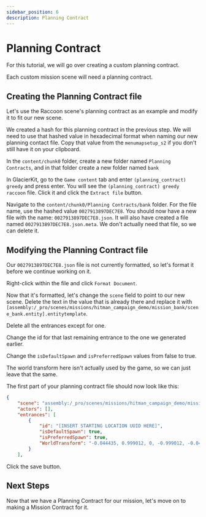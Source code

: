 ```yaml
---
sidebar_position: 6
description: Planning Contract
---
```


# Planning Contract

For this tutorial, we will go over creating a custom planning contract.

Each custom mission scene will need a planning contract.

## Creating the Planning Contract file
Let's use the Raccoon scene's planning contract as an example and modify it to fit our new scene.

We created a hash for this planning contract in the previous step. We will need to use that hashed value in hexadecimal format when naming our new planning contact file. Copy that value from the `menumapsetup_s2` if you don't still have it on your clipboard.

In the `content/chunk0` folder, create a new folder named `Planning Contracts`, and in that folder create a new folder named `bank`

In GlacierKit, go to the `Game content` tab and enter `(planning_contract) greedy` and press enter. You will see the `(planning_contract) greedy raccoon` file. Click it and click the `Extract file` button.

Navigate to the `content/chunk0/Planning Contracts/bank` folder. For the file name, use the hashed value `0027913897DEC7E8`. You should now have a new file with the name: `0027913897DEC7E8.json`. It will also have created a file named `0027913897DEC7E8.json.meta`. We don't actually need that file, so we can delete it. 

## Modifying the Planning Contract file

Our `0027913897DEC7E8.json` file is not currently formatted, so let's format it before we continue working on it.

Right-click within the file and click `Format Document`.

Now that it's formatted, let's change the `scene` field to point to our new scene. Delete the text in the value that is already there and replace it with `[assembly:/_pro/scenes/missions/hitman_campaign_demo/mission_bank/scene_bank.entity].entitytemplate`.

Delete all the entrances except for one.

Change the id for that last remaining entrance to the one we generated earlier.

Change the `isDefaultSpawn` and `isPreferredSpawn` values from false to true.

The world transform here isn't actually used by the game, so we can just leave that the same.



The first part of your planning contract file should now look like this:

```json
{
    "scene": "assembly:/_pro/scenes/missions/hitman_campaign_demo/mission_bank/scene_bank.entity",
    "actors": [],
    "entrances": [
        {
            "id": "[INSERT STARTING LOCATION UUID HERE]",
            "isDefaultSpawn": true,
            "isPreferredSpawn": true,
            "WorldTransform": "-0.044435, 0.999012, 0, -0.999012, -0.044435, 0, 0, 0, 1, -53.10691, -23.68412, -1.97"
        }
    ],
```

Click the save button.

## Next Steps
Now that we have a Planning Contract for our mission, let's move on to making a Mission Contract for it.